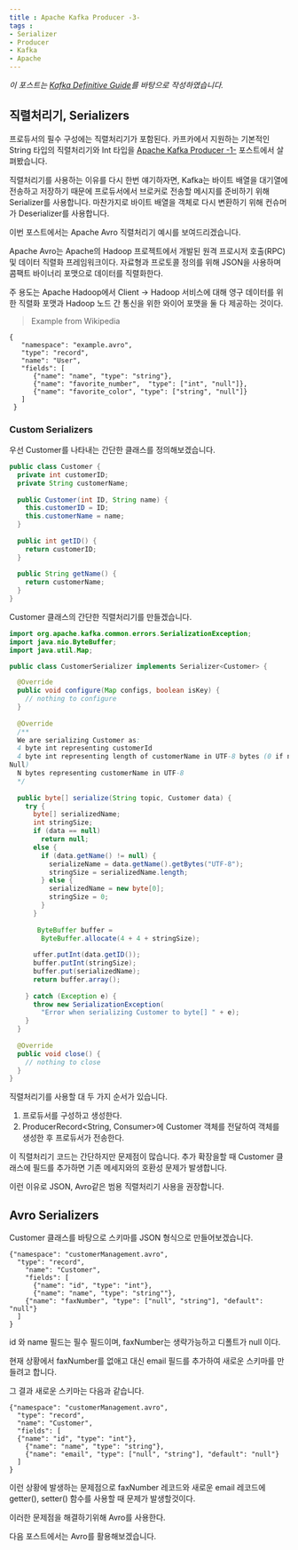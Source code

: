 ```yaml
---
title : Apache Kafka Producer -3-
tags :
- Serializer
- Producer
- Kafka
- Apache
---
```


*이 포스트는 [Kafka Definitive Guide](https://github.com/Avkash/mldl/blob/master/pages/docs/books/confluent-kafka-definitive-guide-complete.pdf)를 바탕으로 작성하였습니다.*

## 직렬처리기, Serializers

프로듀서의 필수 구성에는 직렬처리기가 포함된다. 카프카에서 지원하는 기본적인 String 타입의 직렬처리기와 Int 타입을 [Apache Kafka Producer -1-](/kafka-producer1) 포스트에서 살펴봤습니다.

직렬처리기를 사용하는 이유를 다시 한번 얘기하자면, Kafka는 바이트 배열을 대기열에 전송하고 저장하기 때문에 프로듀서에서 브로커로 전송할 메시지를 준비하기 위해 Serializer를 사용합니다. 마찬가지로 바이트 배열을 객체로 다시 변환하기 위해 컨슈머가 Deserializer를 사용합니다.

이번 포스트에서는 Apache Avro 직렬처리기 예시를 보여드리겠습니다. 

Apache Avro는 Apache의 Hadoop 프로젝트에서 개발된 원격 프로시저 호출(RPC) 및 데이터 직렬화 프레임워크이다. 자료형과 프로토콜 정의를 위해 JSON을 사용하며 콤팩트 바이너리 포맷으로 데이터를 직렬화한다. 

주 용도는 Apache Hadoop에서 Client -> Hadoop 서비스에 대해 영구 데이터를 위한 직렬화 포맷과 Hadoop 노드 간 통신을 위한 와이어 포맷을 둘 다 제공하는 것이다.

> Example from Wikipedia

```
{
   "namespace": "example.avro",
   "type": "record",
   "name": "User",
   "fields": [
      {"name": "name", "type": "string"},
      {"name": "favorite_number",  "type": ["int", "null"]},
      {"name": "favorite_color", "type": ["string", "null"]}
   ]
 }
```

### Custom Serializers

우선 Customer를 나타내는 간단한 클래스를 정의해보겠습니다.

```java
public class Customer {
  private int customerID;
  private String customerName;
  
  public Customer(int ID, String name) {
    this.customerID = ID;
    this.customerName = name;
  }
  
  public int getID() {
    return customerID;
  }
  
  public String getName() {
    return customerName;
  }
}
```

Customer 클래스의 간단한 직렬처리기를 만들겠습니다.

```java
import org.apache.kafka.common.errors.SerializationException;
import java.nio.ByteBuffer;
import java.util.Map;

public class CustomerSerializer implements Serializer<Customer> {

  @Override
  public void configure(Map configs, boolean isKey) {
    // nothing to configure
  }
  
  @Override
  /**
  We are serializing Customer as:
  4 byte int representing customerId
  4 byte int representing length of customerName in UTF-8 bytes (0 if name is
Null)
  N bytes representing customerName in UTF-8
  */
  
  public byte[] serialize(String topic, Customer data) {
    try {
      byte[] serializedName;
      int stringSize;
      if (data == null)
        return null;
      else {
        if (data.getName() != null) {
          serializeName = data.getName().getBytes("UTF-8");
          stringSize = serializedName.length;
        } else {
          serializedName = new byte[0];
          stringSize = 0;
        }
      }
      
       ByteBuffer buffer = 
        ByteBuffer.allocate(4 + 4 + stringSize);
        
      uffer.putInt(data.getID());
      buffer.putInt(stringSize);
      buffer.put(serializedName);
      return buffer.array();
      
    } catch (Exception e) {
      throw new SerializationException(
        "Error when serializing Customer to byte[] " + e);
    }
  }
  
  @Override
  public void close() {
    // nothing to close
  }
}
```

직렬처리기를 사용할 대 두 가지 순서가 있습니다.

1. 프로듀서를 구성하고 생성한다.
2. ProducerRecord<String, Consumer>에 Customer 객체를 전달하여 객체를 생성한 후 프로듀서가 전송한다.

이 직렬처리기 코드는 간단하지만 문제점이 많습니다. 추가 확장을할 때 Customer 클래스에 필드를 추가하면 기존 메세지와의 호환성 문제가 발생합니다.

이런 이유로 JSON, Avro같은 범용 직렬처리기 사용을 권장합니다.

## Avro Serializers

Customer 클래스를 바탕으로 스키마를 JSON 형식으로 만들어보겠습니다.

```
{"namespace": "customerManagement.avro",
  "type": "record",
    "name": "Customer",
    "fields": [
      {"name": "id", "type": "int"},
      {"name": "name", "type": "string""},
    {"name": "faxNumber", "type": ["null", "string"], "default": "null"}
  ]
}
```

id 와 name 필드는 필수 필드이며,  faxNumber는 생략가능하고 디폴트가 null 이다.

현재 상황에서 faxNumber를 없애고 대신 email 필드를 추가하여 새로운 스키마를 만들려고 합니다.

그 결과 새로운 스키마는 다음과 같습니다.

```
{"namespace": "customerManagement.avro",
  "type": "record",
  "name": "Customer",
  "fields": [
  {"name": "id", "type": "int"},
    {"name": "name", "type": "string"},
    {"name": "email", "type": ["null", "string"], "default": "null"}
  ]
}
```

이런 상황에 발생하는 문제점으로 faxNumber 레코드와 새로운 email 레코드에 getter(), setter()  함수를 사용할 때 문제가 발생할것이다.

이러한 문제점을 해결하기위해 Avro를 사용한다.

다음 포스트에서는 Avro를 활용해보겠습니다.